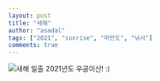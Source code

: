 ```yaml
---
layout: post
title: "새해"
author: "asadal"
tags: ["2021", "sunrise", "마안도", "낚시"]
comments: true
---
```

![새해 일출](https://lh3.googleusercontent.com/FVlh1ZDsxnLR_gw5T2S_riyyk_qgnxawUHmFgCeVh0jQyR-HMaaJrxSxXUiImH3VcfmoA0VTwJWGmp0QRiarA51GjK1JN8EHMEkApzp0ae8otnEUGxaH2kf3emgJWvwQwijryMjfGPUgxORz0J4hOJTdg_ImKzt5OwFTqqibq6El4ZOIvZkbiaXPI8Lybamy88B-FJousE9YaiCkMVeAT-KXMAJbzZ2SJVJ0CORlBoRbrrMZFNokBDbsY3Oj8FYhh_b1Sxgv-H2ozIf4C82TITINPbnv6puHuNhIXj0sFzMRDKtNBFnPIpgc7JpZcqjM7OfgBEGd_gPIpIfYchh5MzTSvkgowCEC_CNgpNxqcs5mHaLtI47y8oJwftuJIy1R6CwWVVcpjs8SLnK7Ksd6G9QZcghInKhy7ce0DSKOB253IVGUxxIp3_rRA3dbIZLBdCMtfmGVxhwt1kYYLb43VnZi5BJSTKZDBJWzW2H3wOnHfP97saPzx8pf2fVu_MgUFSrY2GfHrFcyyGSuFdRgBEBe1F4fvNkX96BGtrRE82QmQqr99fg95TRZBkOOsGjQM3UJ30xYFPey_AGb9J92XYZdwAPfZjbuCXZlfzJklUUPrwot-kwQjJbmWymgflIaZJLoTJhmHbGg-_vaZmdFme1PGgRW0HmV5hsZUh6u6JeBKUUkIMKOty29zMTRLuo=w2444-h1832-no?authuser=0)
2021년도 우공이산! :)
